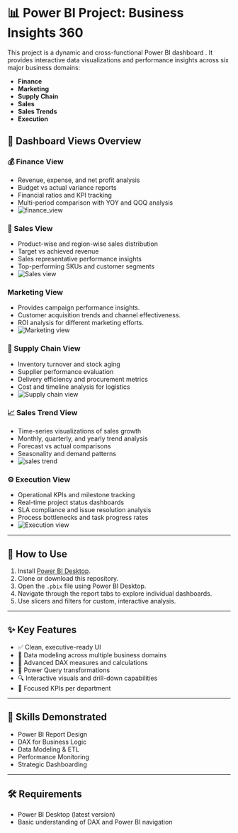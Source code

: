 
# 📊 Power BI Project: Business Insights 360

This project is a dynamic and cross-functional Power BI dashboard . It provides interactive data visualizations and performance insights across six major business domains:

- **Finance**
- **Marketing**
- **Supply Chain**
- **Sales**
- **Sales Trends**
- **Execution**

## 🧭 Dashboard Views Overview

### 💰 Finance View
- Revenue, expense, and net profit analysis
- Budget vs actual variance reports
- Financial ratios and KPI tracking
- Multi-period comparison with YOY and QOQ analysis
- ![finance_view](https://github.com/user-attachments/assets/ad10c2c3-c1e6-4fa5-b567-b40fa2dc3f7c)

### 🛒 Sales View
- Product-wise and region-wise sales distribution
- Target vs achieved revenue
- Sales representative performance insights
- Top-performing SKUs and customer segments
- ![Sales view](https://github.com/user-attachments/assets/389e147a-9e4e-4b85-83a8-b4383c85ee4b)


###  Marketing View
- Provides campaign performance insights.
- Customer acquisition trends and channel effectiveness.
- ROI analysis for different marketing efforts.
- ![Marketing view](https://github.com/user-attachments/assets/e7f77919-7987-48f3-b9c9-3e6443650235)


### 🚚 Supply Chain View
- Inventory turnover and stock aging
- Supplier performance evaluation
- Delivery efficiency and procurement metrics
- Cost and timeline analysis for logistics
- ![Supply chain view](https://github.com/user-attachments/assets/724e1a03-5ba1-4ea2-895e-38fb51d5419c)


### 📈 Sales Trend View
- Time-series visualizations of sales growth
- Monthly, quarterly, and yearly trend analysis
- Forecast vs actual comparisons
- Seasonality and demand patterns
- ![sales trend](https://github.com/user-attachments/assets/57bc23ba-bd83-4350-9861-90be88640787)


### ⚙️ Execution View
- Operational KPIs and milestone tracking
- Real-time project status dashboards
- SLA compliance and issue resolution analysis
- Process bottlenecks and task progress rates
- ![Execution view](https://github.com/user-attachments/assets/92979ba4-ede4-40d6-bf7d-172a41cef9b6)


---

## 🚀 How to Use

1. Install [Power BI Desktop](https://powerbi.microsoft.com/desktop/).
2. Clone or download this repository.
3. Open the `.pbix` file using Power BI Desktop.
4. Navigate through the report tabs to explore individual dashboards.
5. Use slicers and filters for custom, interactive analysis.

---

## ✨ Key Features

- ✅ Clean, executive-ready UI
- 📌 Data modeling across multiple business domains
- 🧮 Advanced DAX measures and calculations
- 🔄 Power Query transformations
- 🔍 Interactive visuals and drill-down capabilities
- 🎯 Focused KPIs per department

---

## 🧠 Skills Demonstrated

- Power BI Report Design  
- DAX for Business Logic  
- Data Modeling & ETL  
- Performance Monitoring  
- Strategic Dashboarding  

---

## 🛠️ Requirements

- Power BI Desktop (latest version)
- Basic understanding of DAX and Power BI navigation




